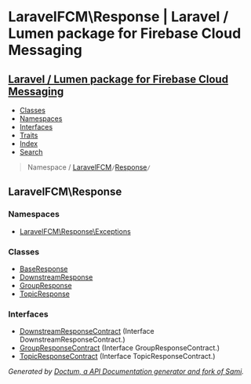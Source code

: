 # LaravelFCM\Response | Laravel / Lumen package for Firebase Cloud Messaging    

## [Laravel / Lumen package for Firebase Cloud Messaging](../index.md)

- [Classes](../classes.md)
- [Namespaces](../namespaces.md)
- [Interfaces](../interfaces.md)
- [Traits](../traits.md)
- [Index](../doc-index.md)
- [Search](../search.md)

> Namespace /     [LaravelFCM](../LaravelFCM.md)` / `[Response](../LaravelFCM/Response.md)` / `

## LaravelFCM\Response

### Namespaces

- [LaravelFCM\Response\Exceptions](../LaravelFCM/Response/Exceptions.md)

### Classes

- [<abbr title="LaravelFCM\Response\BaseResponse">BaseResponse</abbr>](../LaravelFCM/Response/BaseResponse.md)
- [<abbr title="LaravelFCM\Response\DownstreamResponse">DownstreamResponse</abbr>](../LaravelFCM/Response/DownstreamResponse.md)
- [<abbr title="LaravelFCM\Response\GroupResponse">GroupResponse</abbr>](../LaravelFCM/Response/GroupResponse.md)
- [<abbr title="LaravelFCM\Response\TopicResponse">TopicResponse</abbr>](../LaravelFCM/Response/TopicResponse.md)

### Interfaces

- [<abbr title="LaravelFCM\Response\DownstreamResponseContract">DownstreamResponseContract</abbr>](../LaravelFCM/Response/DownstreamResponseContract.md) (Interface DownstreamResponseContract.)
- [<abbr title="LaravelFCM\Response\GroupResponseContract">GroupResponseContract</abbr>](../LaravelFCM/Response/GroupResponseContract.md) (Interface GroupResponseContract.)
- [<abbr title="LaravelFCM\Response\TopicResponseContract">TopicResponseContract</abbr>](../LaravelFCM/Response/TopicResponseContract.md) (Interface TopicResponseContract.)


_Generated by [Doctum, a API Documentation generator and fork of Sami](https://github.com/code-lts/doctum)._